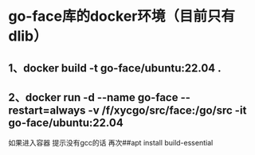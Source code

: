 # go-face库的docker环境（目前只有dlib）
## 1、docker build -t go-face/ubuntu:22.04 .
## 2、docker run -d --name go-face --restart=always -v /f/xycgo/src/face:/go/src -it go-face/ubuntu:22.04
如果进入容器 提示没有gcc的话 再次##apt install build-essential

